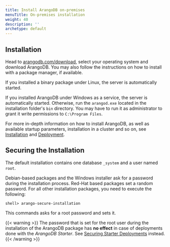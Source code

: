 ```yaml
---
title: Install ArangoDB on-premises
menuTitle: On-premises installation
weight: 40
description: ''
archetype: default
---
```

<!-- TODO: title? distinguish between local and on-premises server deployments? -->

## Installation

Head to [arangodb.com/download](https://www.arangodb.com/download/),
select your operating system and download ArangoDB. You may also follow
the instructions on how to install with a package manager, if available.

If you installed a binary package under Linux, the server is
automatically started.

If you installed ArangoDB under Windows as a service, the server is
automatically started. Otherwise, run the `arangod.exe` located in the
installation folder's `bin` directory. You may have to run it as administrator
to grant it write permissions to `C:\Program Files`.

For more in-depth information on how to install ArangoDB, as well as available
startup parameters, installation in a cluster and so on, see
[Installation](../operations/installation/_index.md) and
[Deployment](../deploy/deployment/_index.md).

<!--
The web interface will become available shortly after you started `arangod`.

By default, authentication is enabled. The default user is `root`.
Depending on the installation method used, the installation process either
prompted for the root password or the default root password is empty
(see [Securing the installation](.#securing-the-installation)).

![Web Interface Login Form](../../images/loginView.png)

Next you will be asked which database to use. Every server instance comes with
a `_system` database. Select this database to continue.

![select database](../../images/selectDBView.png)

You should then be presented the dashboard with server statistics like this:

![Web Interface Dashboard Request Statistics](../../images/ui-dashboard.webp)

For a more detailed description of the interface, see [Web Interface](../components/web-interface/_index.md).
-->

## Securing the Installation

The default installation contains one database `_system` and a user
named `root`.

Debian-based packages and the Windows installer ask for a
password during the installation process. Red-Hat based packages
set a random password. For all other installation packages, you need to
execute the following:

```
shell> arango-secure-installation
```

This commands asks for a root password and sets it.

{{< warning >}}
The password that is set for the root user during the installation of the ArangoDB
package has **no effect** in case of deployments done with the _ArangoDB Starter_.
See [Securing Starter Deployments](../operations/security/securing-starter-deployments.md) instead.
{{< /warning >}}

<!-- NOT ON-PREMISES SPECIFIC!
Authentication

ArangoDB allows to restrict access to databases to certain users. All
users of the system database are considered administrators. During
installation a default user *root* is created, which has access to
all databases.

You should create a database for your application together with a
user that has access rights to this database. See
[Managing Users](../operations/administration/user-management/_index.md).

Use the *arangosh* to create a new database and user.

```js
arangosh> db._createDatabase("example");
arangosh> var users = require("@arangodb/users");
arangosh> users.save("root@example", "password");
arangosh> users.grantDatabase("root@example", "example");
```

You can now connect to the new database using the user
*root@example*.

```
shell> arangosh --server.username "root@example" --server.database example
```
-->

